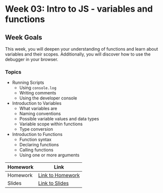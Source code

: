 # Week 03: Intro to JS - variables and functions

## Week Goals
This week, you will deepen your understanding of functions and learn about variables and their scopes. Additionally, you will discover how to use the debugger in your browser.

### Topics
- Running Scripts
   - Using `console.log`
   - Writing comments
   - Using the developer console
- Introduction to Variables
   - What variables are
   - Naming conventions
   - Possible variable values and data types
   - Variable scope within functions
   - Type conversion
- Introduction to Functions
   - Function syntax
   - Declaring functions
   - Calling functions
   - Using one or more arguments

| Homework | Link |
|----------|------|
| Homework | [Link to Homework](./homework/README.md) |
| Slides | [Link to Slides]() |
